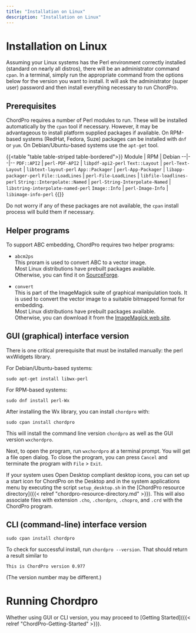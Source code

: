 ```yaml
---
title: "Installation on Linux"
description: "Installation on Linux"
---
```


# Installation on Linux

Assuming your Linux systems has the Perl environment correctly
installed (standard on nearly all distros), there will be an
administrator command `cpan`. In a terminal, simply run the
appropriate command from the options below for the version you want to
install. It will ask the administrator (super user) password and then
install everything necessary to run ChordPro.

## Prerequisites

ChordPro requires a number of Perl modules to run. These will be
installed automatically by the `cpan` tool if necessary. However, it
may be advantageous to install platform supplied packages if
available. On RPM-based systems (RedHat, Fedora, Suze) packages can be
installed with `dnf` or `yum`. On Debian/Ubuntu-based systems use the
`apt-get` tool.

{{<table "table table-striped table-bordered">}}
Module | RPM | Debian
--|--|--
`PDF::API2` | `perl-PDF-API2` | `libpdf-api2-perl`
`Text::Layout` | `perl-Text-Layout` | `libtext-layout-perl`
`App::Packager` | `perl-App-Packager` | `libapp-packager-perl`
`File::LoadLines` | `perl-File-LoadLines` | `libfile-loadlines-perl`
`String::Interpolate::Named` | `perl-String-Interpolate-Named` | `libstring-interpolate-named-perl`
`Image::Info` | `perl-Image-Info` | `libimage-info-perl`
{{</table>}}

Do not worry if any of these packages are not available, the `cpan`
install process will build them if necessary.

## Helper programs

To support ABC embedding, ChordPro requires two helper programs:

* `abcm2ps`  
This proram is used to convert ABC to a vector image.  
Most Linux distributions have prebuilt packages available.  
Otherwise, you can find it on [SourceForge](http://abcplus.sourceforge.net/).

* `convert`  
This is part of the ImageMagick suite of graphical manipulation
tools. It is used to convert the vector image to a suitable bitmapped
format for embedding.  
Most Linux distributions have prebuilt packages available.  
Otherwise, you can download it from the [ImageMagick web
site](https://imagemagick.org/).

## GUI (graphical) interface version

There is one critical prerequisite that must be installed manually:
the perl wxWidgets library.

For Debian/Ubuntu-based systems:

`sudo apt-get install libwx-perl`

For RPM-based systems:

`sudo dnf install perl-Wx`

After installing the Wx library, you can install `chordpro` with:

`sudo cpan install chordpro`

This will install the command line version `chordpro` as well as the
GUI version `wxchordpro`.

Next, to open the program, run `wxchordpro` at a terminal prompt. 
You will get a file open dialog. To close the program, you can press `Cancel` and terminate the program with `File` > `Exit`.

If your system uses Open Desktop compliant desktop icons, you can set
up a start icon for ChordPro on the Desktop and in the system
applications menu by executing the script `setup_desktop.sh` in the
[ChordPro resource directory]({{< relref "chordpro-resource-directory.md" >}}).
This will also associate files with extension `.cho`, `.chordpro`,
`.chopro`, and `.crd` with the ChordPro program.

## CLI (command-line) interface version

`sudo cpan install chordpro`

To check for successful install, run `chordpro --version`. That should
return a result similar to

    This is ChordPro version 0.977

(The version number may be different.)

# Running Chordpro

Whether using GUI or CLI version, you may proceed to [Getting Started]({{< relref "ChordPro-Getting-Started" >}}).
